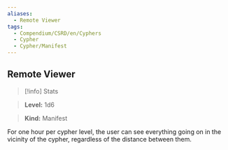 ```yaml
---
aliases:
  - Remote Viewer
tags:
  - Compendium/CSRD/en/Cyphers
  - Cypher
  - Cypher/Manifest
---
```

  
    
## Remote Viewer    
>[!info] Stats    
> **Level:** 1d6    
> **Kind:** Manifest  
    
For one hour per cypher level, the user can see everything going on in the vicinity of the cypher, regardless of the distance between them.